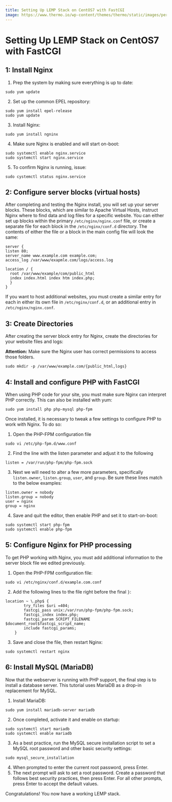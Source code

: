 ```yaml
---
title: Setting Up LEMP Stack on CentOS7 with FastCGI
image: https://www.thermo.io/wp-content/themes/thermo/static/images/perks-2.svg
---
```


# Setting Up LEMP Stack on CentOS7 with FastCGI
## 1: Install Nginx
1. Prep the system by making sure everything is up to date:
```
sudo yum update
```
2. Set up the common EPEL repository:
```
sudo yum install epel-release
sudo yum update
```
3. Install Nginx:
```
sudo yum install ngninx
```
4. Make sure Nginx is enabled and will start on-boot:
```
sudo systemctl enable nginx.service
sudo systemctl start nginx.service
```
5. To confirm Nginx is running, issue:
```
sudo cystemctl status nginx.service
```
## 2: Configure server blocks (virtual hosts)
After completing and testing the Nginx install, you will set up your server blocks. These blocks, which are similar to Apache Virtual Hosts, instruct Nginx where to find data and log files for a specific website.
You can either set up blocks within the primary `/etc/nginx/nginx.conf` file, or create a separate file for each block in the `/etc/nginx/conf.d` directory. The contents of either the file or a block in the main config file will look the same:
```
server {
listen 80;
server_name www.example.com example.com;
access_log /var/www/exapmle.com/logs/access.log

location / {
  root /var/www/example/com/public_html
  index index.html index htm index.php;
  }
}
```
If you want to host additional websites, you must create a similar entry for each in either its own file in `/etc/nginx/conf.d`, or an additional entry in `/etc/nginx/nginx.conf`.
## 3: Create Directories
After creating the server block entry for Nginx, create the directories for your website files and logs:

**Attention:** Make sure the Nginx user has correct permissions to access those folders.
```
sudo mkdir -p /var/www/example.com/{public_html,logs}
```
## 4: Install and configure PHP with FastCGI
When using PHP code for your site, you must make sure Nginx can interpret PHP correctly. This can also be installed with yum:
```
sudo yum install php php-mysql php-fpm
```
Once installed, it is necessary to tweak a few settings to configure PHP to work with Nginx. To do so:
1. Open the PHP-FPM configuration file
```
sudo vi /etc/php-fpm.d/www.conf
```
2. Find the line with the listen parameter and adjust it to the following
```
listen = /var/run/php-fpm/php-fpm.sock
```
3. Next we will need to alter a few more parameters, specifically `listen.owner`, `listen.group`, `user`, and `group`. Be sure these lines match to the below examples:
```
listen.owner = nobody
listen.group = nobody
user = nginx
group = nginx
```
4. Save and quit the editor, then enable PHP and set it to start-on-boot:
```
sudo systemctl start php-fpm
sudo systemctl enable php-fpm
```
## 5: Configure Nginx for PHP processing
To get PHP working with Nginx, you must add additional information to the server block file we edited previously.
1. Open the PHP-FPM configuration file:
```
sudo vi /etc/nginx/conf.d/example.com.conf
```
2. Add the following lines to the file right before the final `}`:
```
location ~ \.php$ {
        try_files $uri =404;
        fastcgi_pass unix:/var/run/php-fpm/php-fpm.sock;
        fastcgi_index index.php;
        fastcgi_param SCRIPT_FILENAME $document_root$fastcgi_script_name;
        include fastcgi_params;
    }
```
3. Save and close the file, then restart Nginx:
```
sudo systemctl restart nginx
```
## 6: Install MySQL (MariaDB)
Now that the webserver is running with PHP support, the final step is to install a database server. This tutorial uses MariaDB as a drop-in replacement for MySQL.
1. Install MariaDB:
```
sudo yum install mariadb-server mariadb
```
2. Once completed, activate it and enable on startup:
```
sudo systemctl start mariadb
sudo systemctl enable mariadb
```
3. As a best practice, run the MySQL secure installation script to set a MySQL root password and other basic security settings:
```
sudo mysql_secure_installation
```
4. When prompted to enter the current root password, press Enter.
5. The next prompt will ask to set a root password. Create a password that follows best security practices, then press Enter. For all other prompts, press Enter to accept the default values.

Congratulations! You now have a working LEMP stack.
